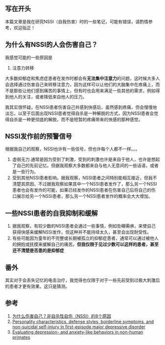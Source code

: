 ## 写在开头

本篇文章是我在研究NSSI（自我伤害）时的一些笔记，可能有错误，请酌情参考，欢迎指正！

## 为什么有NSSI的人会伤害自己？

我感觉可能的一些原因是

1. 注意力转移

大多数抑郁症和焦虑症患者在发作时都会有**无法集中注意力**的问题，这时候大多人会选择通过伤害自己来转移注意力，因为这样可以让他们的大脑集中在疼痛上，而不是那些让他们感到痛苦的事情上，但有时也会用来满足一些其他的需求，例如得到他人的关注，或者降低来自他人的压力。

我其实很怀疑，在NSSI患者伤害自己并感到快感后，虽然感到疼痛，但会慢慢地淡忘，以至于后面出现NSSI患者觉得自杀是一种解脱的方式，因为NSSI患者会觉得自杀是一种更彻底的解脱，而不是短暂的疼痛带来的快感的那种感觉。

## NSSI发作前的预警信号

根据我自己的观察，NSSI也许有一些信号，但也许每个人都不一样。。。

1. 虚弱无力.通常是因为受到了刺激，受到的刺激也许是来自于他人，也许是想起了自己的先前记忆。但据我观察大多数都来自与他人无意间的一些话语，或者是一些行为。
2. 受到其他NSSI患者影响。据我观察，NSSI患者之间特别能相互接近，但我不清楚其原因，不过据我观察如果其中一个NSSI患者发作了，那么另一个NSSI患者也会有发作的可能，如果已经发作的NSSI患者在伤害自己后将自己的伤口展示给另一个NSSI患者，那么另一个NSSI患者发作的概率会大大增加。

## 一些NSSI患者的自我抑制和缓解

1. 据我观察，有较少数的NSSI患者会通过一些事情，例如~~生理需求~~，来使自己获得快感来缓解NSSI发作，但这种并不能持续太久，甚至会出现耐受性。
2. 有些可能因为童年的不完整或长期被孤立的抑郁症患者，通常可以通过被他人的拥抱或抚摸来缓解自己的痛苦。**但我仅限于见过少数可以这样的患者，甚至还不清楚是否患的是抑郁症**

## 番外

其实对于会丢失记忆的电击治疗，我觉得也仅限于对于一些先前受到过极大刺激后的患者才更有效果。这只是猜测。

## 参考

1. [为什么伤害自己？非自杀性自伤（NSSI）的8个原因](https://zhuanlan.zhihu.com/p/653906158)
2. [Personality characteristics, defense styles, borderline symptoms, and non-suicidal self-injury in first-episode major depressive disorder](https://www.ncbi.nlm.nih.gov/pmc/articles/PMC2864018/)
3. [Evaluating depression- and anxiety-like behaviors in non-human primates](https://www.ncbi.nlm.nih.gov/pmc/articles/PMC9892652/)

